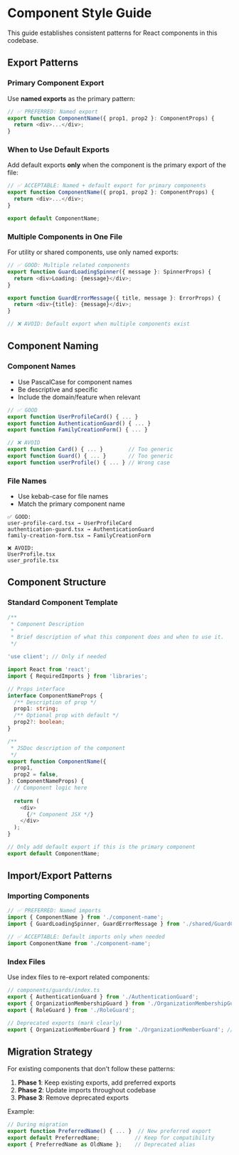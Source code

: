 # Component Style Guide

This guide establishes consistent patterns for React components in this codebase.

## Export Patterns

### Primary Component Export
Use **named exports** as the primary pattern:

```typescript
// ✅ PREFERRED: Named export
export function ComponentName({ prop1, prop2 }: ComponentProps) {
  return <div>...</div>;
}
```

### When to Use Default Exports
Add default exports **only** when the component is the primary export of the file:

```typescript
// ✅ ACCEPTABLE: Named + default export for primary components
export function ComponentName({ prop1, prop2 }: ComponentProps) {
  return <div>...</div>;
}

export default ComponentName;
```

### Multiple Components in One File
For utility or shared components, use only named exports:

```typescript
// ✅ GOOD: Multiple related components
export function GuardLoadingSpinner({ message }: SpinnerProps) {
  return <div>Loading: {message}</div>;
}

export function GuardErrorMessage({ title, message }: ErrorProps) {
  return <div>{title}: {message}</div>;
}

// ❌ AVOID: Default export when multiple components exist
```

## Component Naming

### Component Names
- Use PascalCase for component names
- Be descriptive and specific
- Include the domain/feature when relevant

```typescript
// ✅ GOOD
export function UserProfileCard() { ... }
export function AuthenticationGuard() { ... }
export function FamilyCreationForm() { ... }

// ❌ AVOID
export function Card() { ... }        // Too generic
export function Guard() { ... }       // Too generic
export function userProfile() { ... } // Wrong case
```

### File Names
- Use kebab-case for file names
- Match the primary component name

```
✅ GOOD:
user-profile-card.tsx → UserProfileCard
authentication-guard.tsx → AuthenticationGuard
family-creation-form.tsx → FamilyCreationForm

❌ AVOID:
UserProfile.tsx
user_profile.tsx
```

## Component Structure

### Standard Component Template

```typescript
/**
 * Component Description
 * 
 * Brief description of what this component does and when to use it.
 */

'use client'; // Only if needed

import React from 'react';
import { RequiredImports } from 'libraries';

// Props interface
interface ComponentNameProps {
  /** Description of prop */
  prop1: string;
  /** Optional prop with default */
  prop2?: boolean;
}

/**
 * JSDoc description of the component
 */
export function ComponentName({
  prop1,
  prop2 = false,
}: ComponentNameProps) {
  // Component logic here
  
  return (
    <div>
      {/* Component JSX */}
    </div>
  );
}

// Only add default export if this is the primary component
export default ComponentName;
```

## Import/Export Patterns

### Importing Components

```typescript
// ✅ PREFERRED: Named imports
import { ComponentName } from './component-name';
import { GuardLoadingSpinner, GuardErrorMessage } from './shared/GuardComponents';

// ✅ ACCEPTABLE: Default imports only when needed
import ComponentName from './component-name';
```

### Index Files
Use index files to re-export related components:

```typescript
// components/guards/index.ts
export { AuthenticationGuard } from './AuthenticationGuard';
export { OrganizationMembershipGuard } from './OrganizationMembershipGuard';
export { RoleGuard } from './RoleGuard';

// Deprecated exports (mark clearly)
export { OrganizationMemberGuard } from './OrganizationMemberGuard'; // DEPRECATED
```

## Migration Strategy

For existing components that don't follow these patterns:

1. **Phase 1**: Keep existing exports, add preferred exports
2. **Phase 2**: Update imports throughout codebase  
3. **Phase 3**: Remove deprecated exports

Example:
```typescript
// During migration
export function PreferredName() { ... }  // New preferred export
export default PreferredName;           // Keep for compatibility
export { PreferredName as OldName };    // Deprecated alias
```